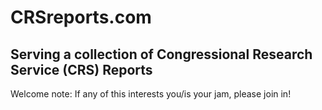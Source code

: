 # CRSreports.com

Serving a collection of Congressional Research Service (CRS) Reports
----



Welcome note: If any of this interests you/is your jam, please join in!
